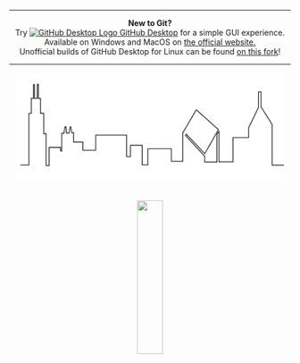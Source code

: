 <hr/>

<p align='center'>
  <b>New to Git?</b><br>
  <span>Try</span> 
  <a href='https://github.com/desktop/desktop'>
    <img src="https://avatars1.githubusercontent.com/u/13171334?s=60&v=4" alt="GitHub Desktop Logo" width="16" height="16">
  </a> 
  <a href='https://github.com/desktop/desktop'>GitHub Desktop</a> for a simple GUI experience.<br>
  <span>
    Available on Windows and MacOS on <a href='https://desktop.github.com/'>the official website.</a><br>
    Unofficial builds of GitHub Desktop for Linux can be found <a href='https://github.com/shiftkey/desktop/'>on this fork</a>!
  </span>
</p>

<hr/>

<p align="center">
  <!-- Thanks to https://github.com/sindresorhus/css-in-readme-like-wat for method of embedding animation -->
  <img style='margin:10px auto 20px;display: block;' src='https://github.com/Daniel-McCarthy/Daniel-McCarthy/blob/master/ChicagoSkyLineOutline.svg' width="480"/>
  <br>
  <img style="width:30%;" height="275px" src="https://raw.githubusercontent.com/Daniel-McCarthy/Daniel-McCarthy/master/AnimatedBird.svg" align='center'></img>
</p>

<!--
**Daniel-McCarthy/Daniel-McCarthy** is a ✨ _special_ ✨ repository because its `README.md` (this file) appears on your GitHub profile.

Here are some ideas to get you started:

- 🔭 I’m currently working on ...
- 🌱 I’m currently learning ...
- 👯 I’m looking to collaborate on ...
- 🤔 I’m looking for help with ...
- 💬 Ask me about ...
- 📫 How to reach me: ...
- 😄 Pronouns: ...
- ⚡ Fun fact: ...
-->
